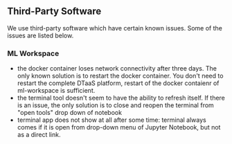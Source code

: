 
## Third-Party Software

We use third-party software which have certain known issues. Some of the issues are listed below.

### ML Workspace

- the docker container loses network connectivity after three days. The only known solution is to restart the docker container. You don't need to restart the complete DTaaS platform, restart of the docker contaienr of ml-workspace is sufficient.
- the terminal tool doesn't seem to have the ability to refresh itself. If there is an issue, the only solution is to close and reopen the terminal from "open tools" drop down of notebook
- terminal app does not show at all after some time: terminal always comes if it is open from drop-down menu of Jupyter Notebook, but not as a direct link.